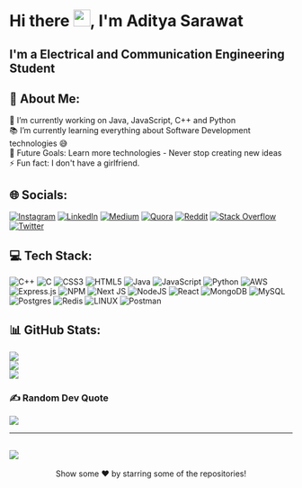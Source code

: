 # Hi there <img src="https://raw.githubusercontent.com/MartinHeinz/MartinHeinz/master/wave.gif" width="30px">, I'm Aditya Sarawat

## I'm a Electrical and Communication Engineering Student 

## 💫 About Me:
🔭 I’m currently working on Java, JavaScript, C++ and Python<br>📚 I’m currently learning everything about Software Development technologies 😅<br>💪 Future Goals: Learn more technologies - Never stop creating new ideas<br>⚡ Fun fact: I don't have a girlfriend.


## 🌐 Socials:
[![Instagram](https://img.shields.io/badge/Instagram-%23E4405F.svg?logo=Instagram&logoColor=white)](https://instagram.com/aditya_sarawat) [![LinkedIn](https://img.shields.io/badge/LinkedIn-%230077B5.svg?logo=linkedin&logoColor=white)](https://linkedin.com/in/aditya-sarawat) [![Medium](https://img.shields.io/badge/Medium-12100E?logo=medium&logoColor=white)](https://medium.com/@adityasarawat) [![Quora](https://img.shields.io/badge/Quora-%23B92B27.svg?logo=Quora&logoColor=white)](https://quora.com/profile/Aditya-Sarawat) [![Reddit](https://img.shields.io/badge/Reddit-%23FF4500.svg?logo=Reddit&logoColor=white)](https://reddit.com/user/aditya-sarawat) [![Stack Overflow](https://img.shields.io/badge/-Stackoverflow-FE7A16?logo=stack-overflow&logoColor=white)](https://stackoverflow.com/users/aditya-sarawat) [![Twitter](https://img.shields.io/badge/Twitter-%231DA1F2.svg?logo=Twitter&logoColor=white)](https://twitter.com/SarawatAditya) 

## 💻 Tech Stack:
![C++](https://img.shields.io/badge/c++-%2300599C.svg?style=flat&logo=c%2B%2B&logoColor=white) ![C](https://img.shields.io/badge/c-%2300599C.svg?style=flat&logo=c&logoColor=white) ![CSS3](https://img.shields.io/badge/css3-%231572B6.svg?style=flat&logo=css3&logoColor=white) ![HTML5](https://img.shields.io/badge/html5-%23E34F26.svg?style=flat&logo=html5&logoColor=white) ![Java](https://img.shields.io/badge/java-%23ED8B00.svg?style=flat&logo=java&logoColor=white) ![JavaScript](https://img.shields.io/badge/javascript-%23323330.svg?style=flat&logo=javascript&logoColor=%23F7DF1E) ![Python](https://img.shields.io/badge/python-3670A0?style=flat&logo=python&logoColor=ffdd54) ![AWS](https://img.shields.io/badge/AWS-%23FF9900.svg?style=flat&logo=amazon-aws&logoColor=white) ![Express.js](https://img.shields.io/badge/express.js-%23404d59.svg?style=flat&logo=express&logoColor=%2361DAFB) ![NPM](https://img.shields.io/badge/NPM-%23000000.svg?style=flat&logo=npm&logoColor=white) ![Next JS](https://img.shields.io/badge/Next-black?style=flat&logo=next.js&logoColor=white) ![NodeJS](https://img.shields.io/badge/node.js-6DA55F?style=flat&logo=node.js&logoColor=white) ![React](https://img.shields.io/badge/react-%2320232a.svg?style=flat&logo=react&logoColor=%2361DAFB) ![MongoDB](https://img.shields.io/badge/MongoDB-%234ea94b.svg?style=flat&logo=mongodb&logoColor=white) ![MySQL](https://img.shields.io/badge/mysql-%2300f.svg?style=flat&logo=mysql&logoColor=white) ![Postgres](https://img.shields.io/badge/postgres-%23316192.svg?style=flat&logo=postgresql&logoColor=white) ![Redis](https://img.shields.io/badge/redis-%23DD0031.svg?style=flat&logo=redis&logoColor=white) ![LINUX](https://img.shields.io/badge/Linux-FCC624?style=flat&logo=linux&logoColor=black) ![Postman](https://img.shields.io/badge/Postman-FF6C37?style=flat&logo=postman&logoColor=white)
## 📊 GitHub Stats:
![](https://github-readme-stats.vercel.app/api?username=aditya-sarawat&theme=onedark&hide_border=false&include_all_commits=true&count_private=true)<br/>
![](https://github-readme-streak-stats.herokuapp.com/?user=aditya-sarawat&theme=onedark&hide_border=false)<br/>
![](https://github-readme-stats.vercel.app/api/top-langs/?username=aditya-sarawat&theme=onedark&hide_border=false&include_all_commits=true&count_private=true&layout=compact)

### ✍️ Random Dev Quote
![](https://quotes-github-readme.vercel.app/api?type=horizontal&theme=gruvbox)

---
[![](https://visitcount.itsvg.in/api?id=aditya-sarawat&icon=0&color=12)](https://visitcount.itsvg.in)
---

<div align='center'>
  Show some ❤️ by starring some of the repositories! 
</div>

